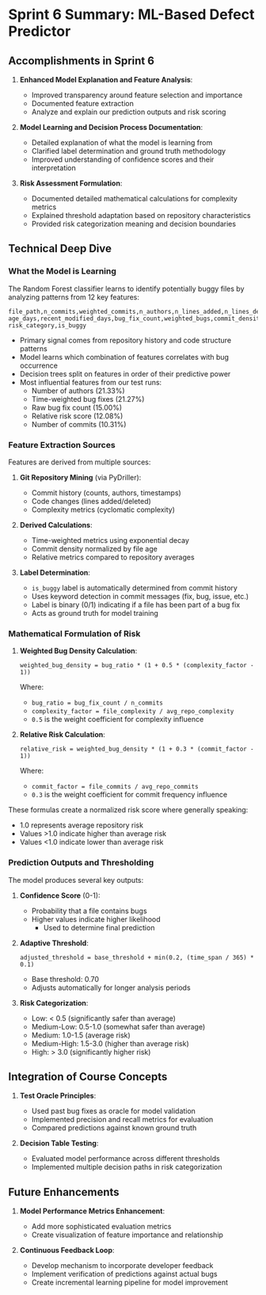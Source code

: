 # Sprint 6 Summary: ML-Based Defect Predictor

## Accomplishments in Sprint 6

1. **Enhanced Model Explanation and Feature Analysis**:
   - Improved transparency around feature selection and importance
   - Documented feature extraction 
   - Analyze and explain our prediction outputs and risk scoring

2. **Model Learning and Decision Process Documentation**:
   - Detailed explanation of what the model is learning from
   - Clarified label determination and ground truth methodology
   - Improved understanding of confidence scores and their interpretation

3. **Risk Assessment Formulation**:
   - Documented detailed mathematical calculations for complexity metrics
   - Explained threshold adaptation based on repository characteristics
   - Provided risk categorization meaning and decision boundaries

## Technical Deep Dive

### What the Model is Learning

The Random Forest classifier learns to identify potentially buggy files by analyzing patterns from 12 key features:

```
file_path,n_commits,weighted_commits,n_authors,n_lines_added,n_lines_deleted,avg_complexity,
age_days,recent_modified_days,bug_fix_count,weighted_bugs,commit_density,relative_risk,
risk_category,is_buggy
```

- Primary signal comes from repository history and code structure patterns
- Model learns which combination of features correlates with bug occurrence
- Decision trees split on features in order of their predictive power
- Most influential features from our test runs:
  - Number of authors (21.33%)
  - Time-weighted bug fixes (21.27%)
  - Raw bug fix count (15.00%)
  - Relative risk score (12.08%)
  - Number of commits (10.31%)

### Feature Extraction Sources

Features are derived from multiple sources:

1. **Git Repository Mining** (via PyDriller):
   - Commit history (counts, authors, timestamps)
   - Code changes (lines added/deleted)
   - Complexity metrics (cyclomatic complexity)
   
2. **Derived Calculations**:
   - Time-weighted metrics using exponential decay
   - Commit density normalized by file age
   - Relative metrics compared to repository averages

3. **Label Determination**:
   - `is_buggy` label is automatically determined from commit history
   - Uses keyword detection in commit messages (fix, bug, issue, etc.)
   - Label is binary (0/1) indicating if a file has been part of a bug fix
   - Acts as ground truth for model training

### Mathematical Formulation of Risk

1. **Weighted Bug Density Calculation**:
   ```
   weighted_bug_density = bug_ratio * (1 + 0.5 * (complexity_factor - 1))
   ```
   
   Where:
   - `bug_ratio = bug_fix_count / n_commits`
   - `complexity_factor = file_complexity / avg_repo_complexity`
   - `0.5` is the weight coefficient for complexity influence

2. **Relative Risk Calculation**:
   ```
   relative_risk = weighted_bug_density * (1 + 0.3 * (commit_factor - 1))
   ```
   
   Where:
   - `commit_factor = file_commits / avg_repo_commits`
   - `0.3` is the weight coefficient for commit frequency influence

These formulas create a normalized risk score where generally speaking:
- 1.0 represents average repository risk
- Values >1.0 indicate higher than average risk
- Values <1.0 indicate lower than average risk

### Prediction Outputs and Thresholding

The model produces several key outputs:

1. **Confidence Score** (0-1):
   - Probability that a file contains bugs
   - Higher values indicate higher likelihood
      - Used to determine final prediction

2. **Adaptive Threshold**:
   ```
   adjusted_threshold = base_threshold + min(0.2, (time_span / 365) * 0.1)
   ```
   
   - Base threshold: 0.70
   - Adjusts automatically for longer analysis periods

3. **Risk Categorization**:
   - Low: < 0.5 (significantly safer than average)
   - Medium-Low: 0.5-1.0 (somewhat safer than average)
   - Medium: 1.0-1.5 (average risk)
   - Medium-High: 1.5-3.0 (higher than average risk)
   - High: > 3.0 (significantly higher risk)

## Integration of Course Concepts

1. **Test Oracle Principles**:
   - Used past bug fixes as oracle for model validation
   - Implemented precision and recall metrics for evaluation
   - Compared predictions against known ground truth

2. **Decision Table Testing**:
   - Evaluated model performance across different thresholds
   - Implemented multiple decision paths in risk categorization


## Future Enhancements

1. **Model Performance Metrics Enhancement**:
   - Add more sophisticated evaluation metrics
   - Create visualization of feature importance and relationship

2. **Continuous Feedback Loop**:
   - Develop mechanism to incorporate developer feedback
   - Implement verification of predictions against actual bugs
   - Create incremental learning pipeline for model improvement
